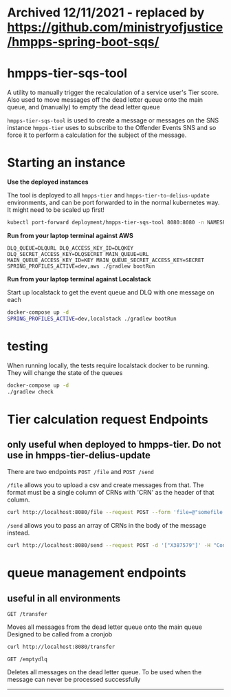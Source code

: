 # Archived 12/11/2021 - replaced by https://github.com/ministryofjustice/hmpps-spring-boot-sqs/

# hmpps-tier-sqs-tool

A utility to manually trigger the recalculation of a service user's Tier score.
Also used to move messages off the dead letter queue onto the main queue, and (manually) to empty the dead letter queue 

`hmpps-tier-sqs-tool` is used to create a message or messages on the SNS instance `hmpps-tier` uses to subscribe to the Offender Events SNS and so force it to perform a calculation for the subject of the message.

# Starting an instance

**Use the deployed instances**

The tool is deployed to all `hmpps-tier` and `hmpps-tier-to-delius-update` environments, and can be port forwarded to in the normal kubernetes way. It might need to be scaled up first!

```sh
kubectl port-forward deployment/hmpps-tier-sqs-tool 8080:8080 -n NAMESPACE
```

**Run from your laptop terminal against AWS**

`
DLQ_QUEUE=DLQURL DLQ_ACCESS_KEY_ID=DLQKEY DLQ_SECRET_ACCESS_KEY=DLQSECRET MAIN_QUEUE=URL MAIN_QUEUE_ACCESS_KEY_ID=KEY MAIN_QUEUE_SECRET_ACCESS_KEY=SECRET SPRING_PROFILES_ACTIVE=dev,aws ./gradlew bootRun
`

**Run from your laptop terminal against Localstack**

Start up localstack to get the event queue and DLQ with one message on each

```sh
docker-compose up -d
SPRING_PROFILES_ACTIVE=dev,localstack ./gradlew bootRun
```

# testing

When running locally, the tests require localstack docker to be running. They will change the state of the queues

```sh
docker-compose up -d
./gradlew check
```

# Tier calculation request Endpoints
## only useful when deployed to hmpps-tier. Do not use in hmpps-tier-delius-update 

There are two endpoints `POST /file` and `POST /send`

`/file` allows you to upload a csv and create messages from that.
The format must be a single column of CRNs with 'CRN' as the header of that column.

```sh
curl http://localhost:8080/file --request POST --form 'file=@"somefile.csv"'
```

`/send` allows you to pass an array of CRNs in the body of the message instead.

```sh
curl http://localhost:8080/send --request POST -d '["X387579"]' -H "Content-Type: application/json"
```

# queue management endpoints
## useful in all environments
`GET /transfer`

Moves all messages from the dead letter queue onto the main queue
Designed to be called from a cronjob

```sh
curl http://localhost:8080/transfer
```

`GET /emptydlq`

Deletes all messages on the dead letter queue. To be used when the message can never be processed successfully  


-------

